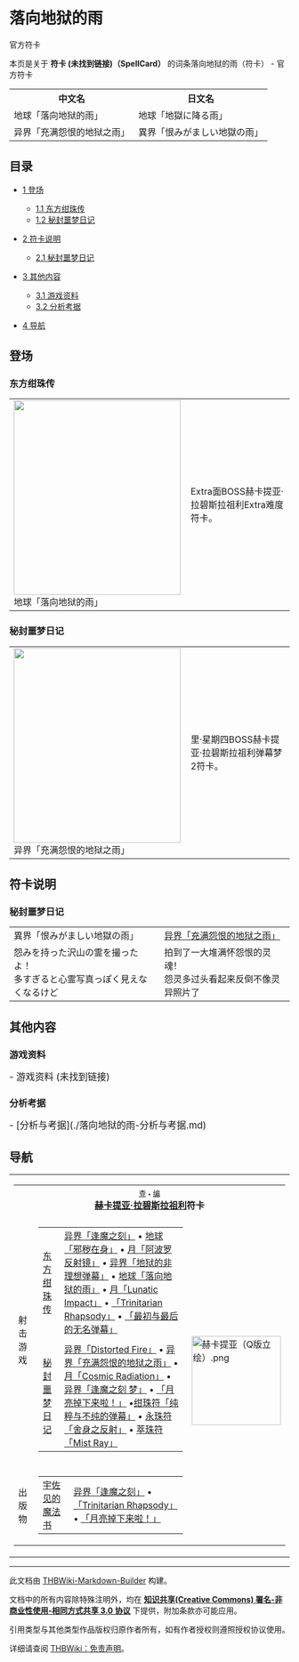 # 落向地狱的雨

<!-- source html: G:\repos\THBWiki-Markdown-Builder\THBWikiMarkdown\Temp\main\7\7d\ns0%3A%E8%90%BD%E5%90%91%E5%9C%B0%E7%8B%B1%E7%9A%84%E9%9B%A8.html -->

官方符卡

本页是关于 **符卡 (未找到链接)（SpellCard）** 的词条落向地狱的雨（符卡） - 官方符卡

<table>

<tbody><tr>
<th>中文名</th>
<th>日文名
</th></tr>
<tr>
<td>地球「落向地狱的雨」</td>
<td>地球「地獄に降る雨」
</td></tr>
<tr>
<td>异界「充满怨恨的地狱之雨」</td>
<td>異界「恨みがましい地獄の雨」
</td></tr></tbody></table>


  
  

  

## 目录

- [1 登场](#登场)

  - [1.1 东方绀珠传](#东方绀珠传)
  - [1.2 秘封噩梦日记](#秘封噩梦日记)



- [2 符卡说明](#符卡说明)

  - [2.1 秘封噩梦日记](#秘封噩梦日记_2)



- [3 其他内容](#其他内容)

  - [3.1 游戏资料](#游戏资料)
  - [3.2 分析考据](#分析考据)



- [4 导航](#导航)




## 登场
### 东方绀珠传

<table>

<tbody><tr>
<td><div class="thumb tleft"><div class="thumbinner" style="width:302px;"><a href="./文件-地球「落向地狱的雨」（绀珠传）.png.md" class="image"><img alt="" src="https://upload.thwiki.cc/thumb/3/35/%E5%9C%B0%E7%90%83%E3%80%8C%E8%90%BD%E5%90%91%E5%9C%B0%E7%8B%B1%E7%9A%84%E9%9B%A8%E3%80%8D%EF%BC%88%E7%BB%80%E7%8F%A0%E4%BC%A0%EF%BC%89.png/300px-%E5%9C%B0%E7%90%83%E3%80%8C%E8%90%BD%E5%90%91%E5%9C%B0%E7%8B%B1%E7%9A%84%E9%9B%A8%E3%80%8D%EF%BC%88%E7%BB%80%E7%8F%A0%E4%BC%A0%EF%BC%89.png" decoding="async" loading="lazy" width="300" height="350" class="thumbimage" srcset="https://upload.thwiki.cc/3/35/%E5%9C%B0%E7%90%83%E3%80%8C%E8%90%BD%E5%90%91%E5%9C%B0%E7%8B%B1%E7%9A%84%E9%9B%A8%E3%80%8D%EF%BC%88%E7%BB%80%E7%8F%A0%E4%BC%A0%EF%BC%89.png 1.5x" data-file-width="384" data-file-height="448"></a>  <div class="thumbcaption"><div class="magnify"><a href="./文件-地球「落向地狱的雨」（绀珠传）.png.md" class="internal" title="放大"></a></div>地球「落向地狱的雨」</div></div></div>
</td>
<td>
<p>Extra面BOSS赫卡提亚·拉碧斯拉祖利Extra难度符卡。
</p>
</td></tr></tbody></table>



### 秘封噩梦日记

<table>

<tbody><tr>
<td><div class="thumb tleft"><div class="thumbinner" style="width:302px;"><a href="./文件-异界「充满怨恨的地狱之雨」（噩梦日记）.jpg.md" class="image"><img alt="" src="https://upload.thwiki.cc/thumb/d/d0/%E5%BC%82%E7%95%8C%E3%80%8C%E5%85%85%E6%BB%A1%E6%80%A8%E6%81%A8%E7%9A%84%E5%9C%B0%E7%8B%B1%E4%B9%8B%E9%9B%A8%E3%80%8D%EF%BC%88%E5%99%A9%E6%A2%A6%E6%97%A5%E8%AE%B0%EF%BC%89.jpg/300px-%E5%BC%82%E7%95%8C%E3%80%8C%E5%85%85%E6%BB%A1%E6%80%A8%E6%81%A8%E7%9A%84%E5%9C%B0%E7%8B%B1%E4%B9%8B%E9%9B%A8%E3%80%8D%EF%BC%88%E5%99%A9%E6%A2%A6%E6%97%A5%E8%AE%B0%EF%BC%89.jpg" decoding="async" loading="lazy" width="300" height="350" class="thumbimage" srcset="https://upload.thwiki.cc/d/d0/%E5%BC%82%E7%95%8C%E3%80%8C%E5%85%85%E6%BB%A1%E6%80%A8%E6%81%A8%E7%9A%84%E5%9C%B0%E7%8B%B1%E4%B9%8B%E9%9B%A8%E3%80%8D%EF%BC%88%E5%99%A9%E6%A2%A6%E6%97%A5%E8%AE%B0%EF%BC%89.jpg 1.5x" data-file-width="384" data-file-height="448"></a>  <div class="thumbcaption"><div class="magnify"><a href="./文件-异界「充满怨恨的地狱之雨」（噩梦日记）.jpg.md" class="internal" title="放大"></a></div>异界「充满怨恨的地狱之雨」</div></div></div>
</td>
<td>
<p>里·星期四BOSS赫卡提亚·拉碧斯拉祖利弹幕梦2符卡。
</p>
</td></tr></tbody></table>



## 符卡说明
### 秘封噩梦日记

<table><tbody><tr class="tt-content-header" id="里·星期四-4" data-pos="&#91;&quot;\u91cc\u00b7\u661f\u671f\u56db&quot;,4&#93;"><td class="tt-jah" lang="ja"><div class="poem">異界「恨みがましい地獄の雨」</div></td><td class="tt-zhh" lang="zh"><div class="poem"><a href="/%E5%BC%82%E7%95%8C%E3%80%8C%E5%85%85%E6%BB%A1%E6%80%A8%E6%81%A8%E7%9A%84%E5%9C%B0%E7%8B%B1%E4%B9%8B%E9%9B%A8%E3%80%8D" class="mw-redirect" title="异界「充满怨恨的地狱之雨」">异界「充满怨恨的地狱之雨」</a></div></td></tr><tr class="tt-content" id="里·星期四-5" data-pos="&#91;&quot;\u91cc\u00b7\u661f\u671f\u56db&quot;,5&#93;"><td class="tt-ja" lang="ja"><div class="poem">怨みを持った沢山の霊を撮ったよ！<br>多すぎると心霊写真っぽく見えなくなるけど</div></td><td class="tt-zh" lang="zh"><div class="poem">拍到了一大堆满怀怨恨的灵魂！<br>怨灵多过头看起来反倒不像灵异照片了</div></td></tr></tbody></table>


## 其他内容
### 游戏资料
  
<big>
</big>  
<big>- 游戏资料 (未找到链接)
</big><big></big>  
<big></big>
  

### 分析考据
  
<big>
</big>  
<big>- [分析与考据](./落向地狱的雨-分析与考据.md)
</big><big></big>  
<big></big>
  

## 导航

<table><tbody><tr><td><table cellspacing="0" class="nowraplinks mw-collapsible mw-collapsed" style="width:100%;;;"><tbody><tr><th style=";" colspan="3" class="navbox-title"><div class="navbar"><div class="noprint plainlinksneverexpand" style="background-color:transparent; padding:0; font-weight:normal; font-size:80%; white-space:nowrap;"><a href="./模板-赫卡提亚符卡导航.md" title="模板:赫卡提亚符卡导航"><span style=";;border:none;" title="查看这个模板">查</span></a>&#160;<span style="font-size:80%;">•</span>&#160;<a href="/index.php?title=%E6%A8%A1%E6%9D%BF:%E8%B5%AB%E5%8D%A1%E6%8F%90%E4%BA%9A%E7%AC%A6%E5%8D%A1%E5%AF%BC%E8%88%AA&amp;action=edit"><span style=";;border:none;" title="您可以编辑这个模板。请在储存变更之前先预览">编</span></a></div></div><span><a href="./赫卡提亚·拉碧斯拉祖利.md" title="赫卡提亚·拉碧斯拉祖利">赫卡提亚·拉碧斯拉祖利</a>符卡</span></th></tr><tr><td></td></tr><tr><td class="navbox-group" style=";;">射击游戏</td><td style=";;" class="navbox-list navbox-odd"><div></div><table cellspacing="0" class="nowraplinks navbox-subgroup" style="width:100%;;;;"><tbody><tr><td class="navbox-group" style=";;"><div><a href="./东方绀珠传.md" title="东方绀珠传">东方绀珠传</a></div></td><td style=";;" class="navbox-list navbox-odd"><div><a href="/%E5%BC%82%E7%95%8C%E3%80%8C%E9%80%A2%E9%AD%94%E4%B9%8B%E5%88%BB%E3%80%8D" class="mw-redirect" title="异界「逢魔之刻」">异界「逢魔之刻」</a> &#8226; <a href="/%E5%9C%B0%E7%90%83%E3%80%8C%E9%82%AA%E7%A7%BD%E5%9C%A8%E8%BA%AB%E3%80%8D" class="mw-redirect" title="地球「邪秽在身」">地球「邪秽在身」</a> &#8226; <a href="/%E6%9C%88%E3%80%8C%E9%98%BF%E6%B3%A2%E7%BD%97%E5%8F%8D%E5%B0%84%E9%95%9C%E3%80%8D" class="mw-redirect" title="月「阿波罗反射镜」">月「阿波罗反射镜」</a> &#8226; <a href="/%E5%BC%82%E7%95%8C%E3%80%8C%E5%9C%B0%E7%8B%B1%E7%9A%84%E9%9D%9E%E7%90%86%E6%83%B3%E5%BC%B9%E5%B9%95%E3%80%8D" class="mw-redirect" title="异界「地狱的非理想弹幕」">异界「地狱的非理想弹幕」</a> &#8226; <a href="/%E5%9C%B0%E7%90%83%E3%80%8C%E8%90%BD%E5%90%91%E5%9C%B0%E7%8B%B1%E7%9A%84%E9%9B%A8%E3%80%8D" class="mw-redirect" title="地球「落向地狱的雨」">地球「落向地狱的雨」</a> &#8226; <a href="/%E6%9C%88%E3%80%8CLunatic_Impact%E3%80%8D" class="mw-redirect" title="月「Lunatic Impact」">月「Lunatic Impact」</a> &#8226; <a href="/%E3%80%8CTrinitarian_Rhapsody%E3%80%8D" class="mw-redirect" title="「Trinitarian Rhapsody」">「Trinitarian Rhapsody」</a> &#8226; <a href="/%E3%80%8C%E6%9C%80%E5%88%9D%E4%B8%8E%E6%9C%80%E5%90%8E%E7%9A%84%E6%97%A0%E5%90%8D%E5%BC%B9%E5%B9%95%E3%80%8D" class="mw-redirect" title="「最初与最后的无名弹幕」">「最初与最后的无名弹幕」</a></div></td></tr><tr><td></td></tr><tr><td class="navbox-group" style=";;"><div><a href="./秘封噩梦日记.md" title="秘封噩梦日记">秘封噩梦日记</a></div></td><td style=";;" class="navbox-list navbox-even"><div><a href="/%E5%BC%82%E7%95%8C%E3%80%8CDistorted_Fire%E3%80%8D" class="mw-redirect" title="异界「Distorted Fire」">异界「Distorted Fire」</a> &#8226; <a href="/%E5%BC%82%E7%95%8C%E3%80%8C%E5%85%85%E6%BB%A1%E6%80%A8%E6%81%A8%E7%9A%84%E5%9C%B0%E7%8B%B1%E4%B9%8B%E9%9B%A8%E3%80%8D" class="mw-redirect" title="异界「充满怨恨的地狱之雨」">异界「充满怨恨的地狱之雨」</a> &#8226; <a href="/%E6%9C%88%E3%80%8CCosmic_Radiation%E3%80%8D" class="mw-redirect" title="月「Cosmic Radiation」">月「Cosmic Radiation」</a> &#8226; <a href="/%E5%BC%82%E7%95%8C%E3%80%8C%E9%80%A2%E9%AD%94%E4%B9%8B%E5%88%BB_%E6%A2%A6%E3%80%8D" class="mw-redirect" title="异界「逢魔之刻 梦」">异界「逢魔之刻 梦」</a> &#8226; <a href="/%E3%80%8C%E6%9C%88%E4%BA%AE%E6%8E%89%E4%B8%8B%E6%9D%A5%E5%95%A6%EF%BC%81%E3%80%8D" class="mw-redirect" title="「月亮掉下来啦！」">「月亮掉下来啦！」</a> &#8226;<a href="/%E7%BB%80%E7%8F%A0%E7%AC%A6%E3%80%8C%E7%BA%AF%E7%B2%B9%E4%B8%8E%E4%B8%8D%E7%BA%AF%E7%9A%84%E5%BC%B9%E5%B9%95%E3%80%8D" class="mw-redirect" title="绀珠符「纯粹与不纯的弹幕」">绀珠符「纯粹与不纯的弹幕」</a> &#8226; <a href="/%E6%B0%B8%E7%8F%A0%E7%AC%A6%E3%80%8C%E8%88%8D%E8%BA%AB%E4%B9%8B%E5%8F%8D%E5%B0%84%E3%80%8D" class="mw-redirect" title="永珠符「舍身之反射」">永珠符「舍身之反射」</a> &#8226; <a href="/%E8%90%83%E7%8F%A0%E7%AC%A6%E3%80%8CMist_Ray%E3%80%8D" class="mw-redirect" title="萃珠符「Mist Ray」">萃珠符「Mist Ray」</a></div></td></tr></tbody></table><div></div></td><td class="navbox-image" style="" rowspan="3"><a href="./文件-赫卡提亚（Q版立绘）.png.md" class="image"><img alt="赫卡提亚（Q版立绘）.png" src="https://upload.thwiki.cc/thumb/a/ac/%E8%B5%AB%E5%8D%A1%E6%8F%90%E4%BA%9A%EF%BC%88Q%E7%89%88%E7%AB%8B%E7%BB%98%EF%BC%89.png/160px-%E8%B5%AB%E5%8D%A1%E6%8F%90%E4%BA%9A%EF%BC%88Q%E7%89%88%E7%AB%8B%E7%BB%98%EF%BC%89.png" decoding="async" loading="lazy" width="160" height="160" srcset="https://upload.thwiki.cc/thumb/a/ac/%E8%B5%AB%E5%8D%A1%E6%8F%90%E4%BA%9A%EF%BC%88Q%E7%89%88%E7%AB%8B%E7%BB%98%EF%BC%89.png/240px-%E8%B5%AB%E5%8D%A1%E6%8F%90%E4%BA%9A%EF%BC%88Q%E7%89%88%E7%AB%8B%E7%BB%98%EF%BC%89.png 1.5x, https://upload.thwiki.cc/thumb/a/ac/%E8%B5%AB%E5%8D%A1%E6%8F%90%E4%BA%9A%EF%BC%88Q%E7%89%88%E7%AB%8B%E7%BB%98%EF%BC%89.png/320px-%E8%B5%AB%E5%8D%A1%E6%8F%90%E4%BA%9A%EF%BC%88Q%E7%89%88%E7%AB%8B%E7%BB%98%EF%BC%89.png 2x" data-file-width="500" data-file-height="500"></a></td></tr><tr><td></td></tr><tr><td class="navbox-group" style=";;">出版物</td><td style=";;" class="navbox-list navbox-even"><div></div><table cellspacing="0" class="nowraplinks navbox-subgroup" style="width:100%;;;;"><tbody><tr><td class="navbox-group" style=";;"><div><a href="/%E5%AE%87%E4%BD%90%E8%A7%81%E7%9A%84%E9%AD%94%E6%B3%95%E4%B9%A6" class="mw-redirect" title="宇佐见的魔法书">宇佐见的魔法书</a></div></td><td style=";;" class="navbox-list navbox-odd"><div><a href="/%E5%BC%82%E7%95%8C%E3%80%8C%E9%80%A2%E9%AD%94%E4%B9%8B%E5%88%BB%E3%80%8D" class="mw-redirect" title="异界「逢魔之刻」">异界「逢魔之刻」</a> &#8226; <a href="/%E3%80%8CTrinitarian_Rhapsody%E3%80%8D" class="mw-redirect" title="「Trinitarian Rhapsody」">「Trinitarian Rhapsody」</a> &#8226; <a href="/%E3%80%8C%E6%9C%88%E4%BA%AE%E6%8E%89%E4%B8%8B%E6%9D%A5%E5%95%A6%EF%BC%81%E3%80%8D" class="mw-redirect" title="「月亮掉下来啦！」">「月亮掉下来啦！」</a></div></td></tr></tbody></table><div></div></td></tr></tbody></table></td></tr></tbody></table>






---

此文档由 [THBWiki-Markdown-Builder](https://github.com/Delsin-Yu/THBWiki-Markdown-Builder) 构建。

文档中的所有内容除特殊注明外，均在 [**知识共享(Creative Commons) 署名-非商业性使用-相同方式共享 3.0 协议**](https://creativecommons.org/licenses/by-sa/3.0/deed.zh-hans) 下提供，附加条款亦可能应用。

引用类型与其他类型作品版权归原作者所有，如有作者授权则遵照授权协议使用。

详细请查阅 [THBWiki：免责声明](https://thbwiki.cc/THBWiki:%E5%85%8D%E8%B4%A3%E5%A3%B0%E6%98%8E)。

